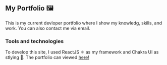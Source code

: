 ## My Portfolio 🖼

This is my current devloper portfolio where I show my knowledg, skills, and work. You can also contact me via email.

### Tools and technologies

To develop this site, I used ReactJS ⚛️ as my framework and Chakra UI as stlying 🎨. The portfolio can viewed [here!](https://denizkaptan.com)
